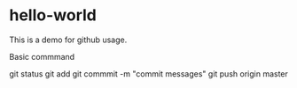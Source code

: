# hello-world
This is a demo for github usage.

Basic commmand

git status
git add
git commmit -m "commit messages"
git push origin master

